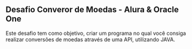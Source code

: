 <h2>Desafio Converor de Moedas - Alura & Oracle One</h2>

Este desafio tem como objetivo, criar um programa no qual você consiga realizar conversões de moedas através de uma API, utilizando JAVA.
